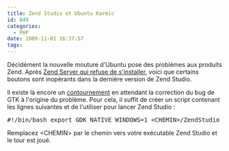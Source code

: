 ```yaml
---
title: Zend Studio et Ubuntu Karmic
id: 849
categories:
  - PHP
date: 2009-11-01 16:37:57
tags:
---
```


Décidément la nouvelle mouture d'Ubuntu pose des problèmes aux produits Zend. Après [Zend Server qui refuse de s'installer](http://www.durcommefaire.net/2009/10/31/834-installation-de-zend-server-sur-ubuntu-karmic), voici que certains boutons sont inopérants dans la dernière version de Zend Studio.

Il existe là encore un [contournement](http://kb.zend.com/index.php?View=entry&amp;EntryID=435) en attendant la correction du bug de GTK à l'origine du problème. Pour cela, il suffit de créer un script contenant les lignes suivantes et de l'utiliser pour lancer Zend Studio&nbsp;:
 <pre>#!/bin/bash export GDK_NATIVE_WINDOWS=1 &lt;CHEMIN&gt;/ZendStudio</pre> 

Remplacez &lt;CHEMIN&gt; par le chemin vers votre exécutable Zend Studio et le tour est joué.